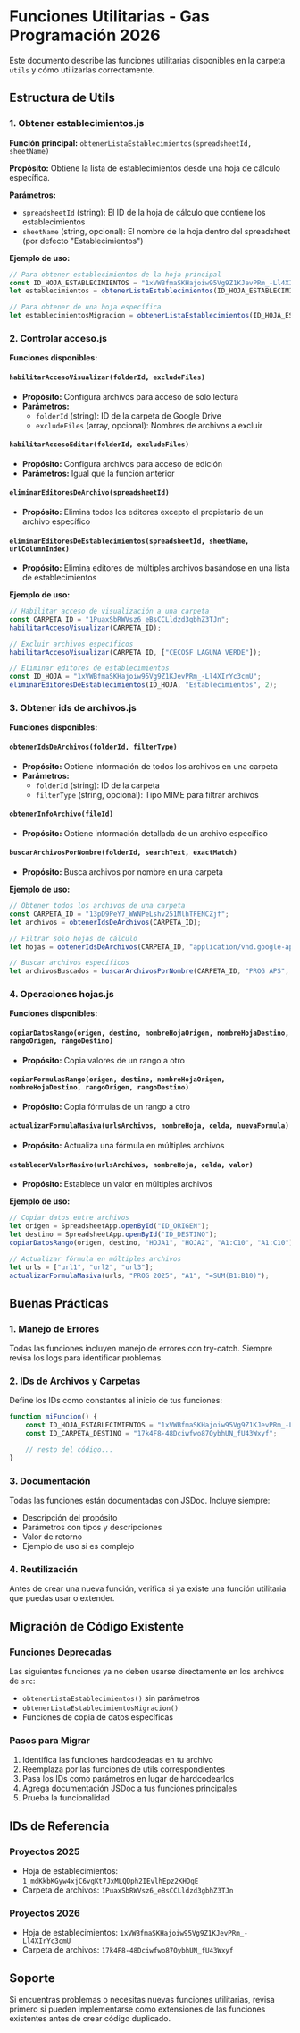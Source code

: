 # Funciones Utilitarias - Gas Programación 2026

Este documento describe las funciones utilitarias disponibles en la carpeta `utils` y cómo utilizarlas correctamente.

## Estructura de Utils

### 1. Obtener establecimientos.js

**Función principal:** `obtenerListaEstablecimientos(spreadsheetId, sheetName)`

**Propósito:** Obtiene la lista de establecimientos desde una hoja de cálculo específica.

**Parámetros:**

-   `spreadsheetId` (string): El ID de la hoja de cálculo que contiene los establecimientos
-   `sheetName` (string, opcional): El nombre de la hoja dentro del spreadsheet (por defecto "Establecimientos")

**Ejemplo de uso:**

```javascript
// Para obtener establecimientos de la hoja principal
const ID_HOJA_ESTABLECIMIENTOS = "1xVWBfmaSKHajoiw95Vg9Z1KJevPRm_-Ll4XIrYc3cmU";
let establecimientos = obtenerListaEstablecimientos(ID_HOJA_ESTABLECIMIENTOS);

// Para obtener de una hoja específica
let establecimientosMigracion = obtenerListaEstablecimientos(ID_HOJA_ESTABLECIMIENTOS, "Establecimientos Migracion");
```

### 2. Controlar acceso.js

**Funciones disponibles:**

#### `habilitarAccesoVisualizar(folderId, excludeFiles)`

-   **Propósito:** Configura archivos para acceso de solo lectura
-   **Parámetros:**
    -   `folderId` (string): ID de la carpeta de Google Drive
    -   `excludeFiles` (array, opcional): Nombres de archivos a excluir

#### `habilitarAccesoEditar(folderId, excludeFiles)`

-   **Propósito:** Configura archivos para acceso de edición
-   **Parámetros:** Igual que la función anterior

#### `eliminarEditoresDeArchivo(spreadsheetId)`

-   **Propósito:** Elimina todos los editores excepto el propietario de un archivo específico

#### `eliminarEditoresDeEstablecimientos(spreadsheetId, sheetName, urlColumnIndex)`

-   **Propósito:** Elimina editores de múltiples archivos basándose en una lista de establecimientos

**Ejemplo de uso:**

```javascript
// Habilitar acceso de visualización a una carpeta
const CARPETA_ID = "1PuaxSbRWVsz6_eBsCCLldzd3gbhZ3TJn";
habilitarAccesoVisualizar(CARPETA_ID);

// Excluir archivos específicos
habilitarAccesoVisualizar(CARPETA_ID, ["CECOSF LAGUNA VERDE"]);

// Eliminar editores de establecimientos
const ID_HOJA = "1xVWBfmaSKHajoiw95Vg9Z1KJevPRm_-Ll4XIrYc3cmU";
eliminarEditoresDeEstablecimientos(ID_HOJA, "Establecimientos", 2);
```

### 3. Obtener ids de archivos.js

**Funciones disponibles:**

#### `obtenerIdsDeArchivos(folderId, filterType)`

-   **Propósito:** Obtiene información de todos los archivos en una carpeta
-   **Parámetros:**
    -   `folderId` (string): ID de la carpeta
    -   `filterType` (string, opcional): Tipo MIME para filtrar archivos

#### `obtenerInfoArchivo(fileId)`

-   **Propósito:** Obtiene información detallada de un archivo específico

#### `buscarArchivosPorNombre(folderId, searchText, exactMatch)`

-   **Propósito:** Busca archivos por nombre en una carpeta

**Ejemplo de uso:**

```javascript
// Obtener todos los archivos de una carpeta
const CARPETA_ID = "13pD9PeY7_WWNPeLshv251MlhTFENCZjf";
let archivos = obtenerIdsDeArchivos(CARPETA_ID);

// Filtrar solo hojas de cálculo
let hojas = obtenerIdsDeArchivos(CARPETA_ID, "application/vnd.google-apps.spreadsheet");

// Buscar archivos específicos
let archivosBuscados = buscarArchivosPorNombre(CARPETA_ID, "PROG APS", false);
```

### 4. Operaciones hojas.js

**Funciones disponibles:**

#### `copiarDatosRango(origen, destino, nombreHojaOrigen, nombreHojaDestino, rangoOrigen, rangoDestino)`

-   **Propósito:** Copia valores de un rango a otro

#### `copiarFormulasRango(origen, destino, nombreHojaOrigen, nombreHojaDestino, rangoOrigen, rangoDestino)`

-   **Propósito:** Copia fórmulas de un rango a otro

#### `actualizarFormulaMasiva(urlsArchivos, nombreHoja, celda, nuevaFormula)`

-   **Propósito:** Actualiza una fórmula en múltiples archivos

#### `establecerValorMasivo(urlsArchivos, nombreHoja, celda, valor)`

-   **Propósito:** Establece un valor en múltiples archivos

**Ejemplo de uso:**

```javascript
// Copiar datos entre archivos
let origen = SpreadsheetApp.openById("ID_ORIGEN");
let destino = SpreadsheetApp.openById("ID_DESTINO");
copiarDatosRango(origen, destino, "HOJA1", "HOJA2", "A1:C10", "A1:C10");

// Actualizar fórmula en múltiples archivos
let urls = ["url1", "url2", "url3"];
actualizarFormulaMasiva(urls, "PROG 2025", "A1", "=SUM(B1:B10)");
```

## Buenas Prácticas

### 1. Manejo de Errores

Todas las funciones incluyen manejo de errores con try-catch. Siempre revisa los logs para identificar problemas.

### 2. IDs de Archivos y Carpetas

Define los IDs como constantes al inicio de tus funciones:

```javascript
function miFuncion() {
    const ID_HOJA_ESTABLECIMIENTOS = "1xVWBfmaSKHajoiw95Vg9Z1KJevPRm_-Ll4XIrYc3cmU";
    const ID_CARPETA_DESTINO = "17k4F8-48Dciwfwo87OybhUN_fU43Wxyf";

    // resto del código...
}
```

### 3. Documentación

Todas las funciones están documentadas con JSDoc. Incluye siempre:

-   Descripción del propósito
-   Parámetros con tipos y descripciones
-   Valor de retorno
-   Ejemplo de uso si es complejo

### 4. Reutilización

Antes de crear una nueva función, verifica si ya existe una función utilitaria que puedas usar o extender.

## Migración de Código Existente

### Funciones Deprecadas

Las siguientes funciones ya no deben usarse directamente en los archivos de `src`:

-   `obtenerListaEstablecimientos()` sin parámetros
-   `obtenerListaEstablecimientosMigracion()`
-   Funciones de copia de datos específicas

### Pasos para Migrar

1. Identifica las funciones hardcodeadas en tu archivo
2. Reemplaza por las funciones de utils correspondientes
3. Pasa los IDs como parámetros en lugar de hardcodearlos
4. Agrega documentación JSDoc a tus funciones principales
5. Prueba la funcionalidad

## IDs de Referencia

### Proyectos 2025

-   Hoja de establecimientos: `1_mdKkbKGyw4xjC6vgKt7JxMLQDph2IEvlhEpz2KHDgE`
-   Carpeta de archivos: `1PuaxSbRWVsz6_eBsCCLldzd3gbhZ3TJn`

### Proyectos 2026

-   Hoja de establecimientos: `1xVWBfmaSKHajoiw95Vg9Z1KJevPRm_-Ll4XIrYc3cmU`
-   Carpeta de archivos: `17k4F8-48Dciwfwo87OybhUN_fU43Wxyf`

## Soporte

Si encuentras problemas o necesitas nuevas funciones utilitarias, revisa primero si pueden implementarse como extensiones de las funciones existentes antes de crear código duplicado.
